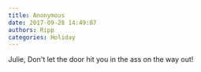 ```yaml
---
title: Anonymous
date: 2017-09-28 14:49:07
authors: Ripp
categories: Holiday
---
```


 Julie, Don't let the door hit you in the ass on the way out!